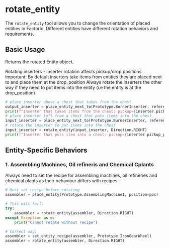 # rotate_entity

The `rotate_entity` tool allows you to change the orientation of placed entities in Factorio. Different entities have different rotation behaviors and requirements.

## Basic Usage

Returns the rotated Entity object.

Rotating inserters - Inserter rotation affects pickup/drop positions
Important: By default inserters take items from entities they are placed next to and place them at the drop_position
Always rotate the inserters the other way if they need to put items into the entity (i.e the entity is at the drop_position)
```python
# place inserter above a chest that takes from the chest
output_inserter = place_entity_next_to(Prototype.BurnerInserter, reference_position=chest_pos, direction = Direction.UP)
print(f"Inserter that takes items from the chest: pickup={inserter.pickup_position}, drop={inserter.drop_position}")
# place inserter left from a chest that puts items into the chest
input_inserter = place_entity_next_to(Prototype.BurnerInserter, reference_position=chest_pos, direction = Direction.LEFT)
# rotate the inserter to put items into the chest
input_inserter = rotate_entity(input_inserter, Direction.RIGHT)
print(f"Inserter that puts item into a chest: pickup={inserter.pickup_position}, drop={inserter.drop_position}")
```

## Entity-Specific Behaviors

### 1. Assembling Machines, Oil refineris and Chemical Cplants
Always need to set the recipe for assembling machines, oil refineries and chemical plants as their behaviour differs with recipes
```python
# Must set recipe before rotating
assembler = place_entity(Prototype.AssemblingMachine1, position=pos)

# This will fail:
try:
    assembler = rotate_entity(assembler, Direction.RIGHT)
except Exception as e:
    print("Cannot rotate without recipe")

# Correct way:
assembler = set_entity_recipe(assembler, Prototype.IronGearWheel)
assembler = rotate_entity(assembler, Direction.RIGHT)
```
